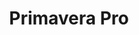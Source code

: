 ---
layout: festival
title: Primavera Pro
description: Barcelona (Spain)
description2: 29-2 JUNE-JULY 2019
categories: festivals
photo: Paco Amate

facebook_url: https://www.facebook.com/lovaalvildemusic/
instagram_url: https://www.instagram.com/lovaalvilde/
twitter_url: https://twitter.com/lovaalvilde/

youtubeId1: te4L-fpqdBs
youtubeId2: LA-O4m3ANWo
youtubeId3: HvQiqXsDfJ4

image: assets/images/primaverapro.jpg
---